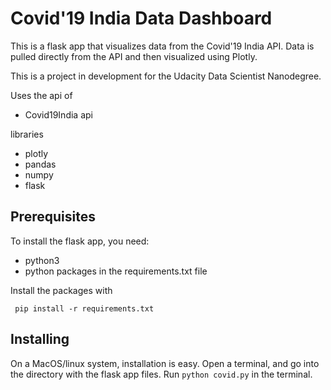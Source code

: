 # Covid'19 India Data Dashboard 

This is a flask app that visualizes data from the Covid'19 India API. Data is
pulled directly from the API and then visualized using Plotly.

This is a project in development for the Udacity Data Scientist Nanodegree. 

Uses the api of 

- Covid19India api

libraries
- plotly
- pandas
- numpy
- flask

## Prerequisites

To install the flask app, you need:
- python3
- python packages in the requirements.txt file
 
 Install the packages with
``` 
 pip install -r requirements.txt
```

## Installing

On a MacOS/linux system, installation is easy. Open a terminal, and go into 
the directory with the flask app files. Run `python covid.py` in the terminal.
